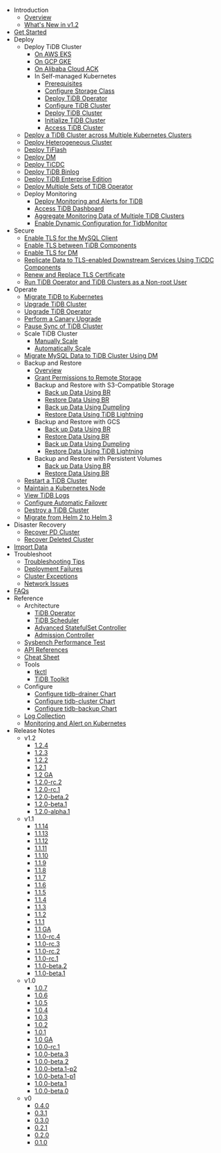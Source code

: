 <!-- markdownlint-disable MD007 -->
<!-- markdownlint-disable MD041 -->

- Introduction
  - [Overview](tidb-operator-overview.md)
  - [What's New in v1.2](whats-new-in-v1.2.md)
- [Get Started](get-started.md)
- Deploy
  - Deploy TiDB Cluster
    - [On AWS EKS](deploy-on-aws-eks.md)
    - [On GCP GKE](deploy-on-gcp-gke.md)
    - [On Alibaba Cloud ACK](deploy-on-alibaba-cloud.md)
    - In Self-managed Kubernetes
      - [Prerequisites](prerequisites.md)
      - [Configure Storage Class](configure-storage-class.md)
      - [Deploy TiDB Operator](deploy-tidb-operator.md)
      - [Configure TiDB Cluster](configure-a-tidb-cluster.md)
      - [Deploy TiDB Cluster](deploy-on-general-kubernetes.md)
      - [Initialize TiDB Cluster](initialize-a-cluster.md)
      - [Access TiDB Cluster](access-tidb.md)
  - [Deploy a TiDB Cluster across Multiple Kubernetes Clusters](deploy-tidb-cluster-across-multiple-kubernetes.md)
  - [Deploy Heterogeneous Cluster](deploy-heterogeneous-tidb-cluster.md)
  - [Deploy TiFlash](deploy-tiflash.md)
  - [Deploy DM](deploy-tidb-dm.md)
  - [Deploy TiCDC](deploy-ticdc.md)
  - [Deploy TiDB Binlog](deploy-tidb-binlog.md)
  - [Deploy TiDB Enterprise Edition](deploy-tidb-enterprise-edition.md)
  - [Deploy Multiple Sets of TiDB Operator](deploy-multiple-tidb-operator.md)
  - Deploy Monitoring
    - [Deploy Monitoring and Alerts for TiDB](monitor-a-tidb-cluster.md)
    - [Access TiDB Dashboard](access-dashboard.md)
    - [Aggregate Monitoring Data of Multiple TiDB Clusters](aggregate-multiple-cluster-monitor-data.md)
    - [Enable Dynamic Configuration for TidbMonitor](enable-dynamic-configuration-for-tidbmonitor.md)
- Secure
  - [Enable TLS for the MySQL Client](enable-tls-for-mysql-client.md)
  - [Enable TLS between TiDB Components](enable-tls-between-components.md)
  - [Enable TLS for DM](enable-tls-for-dm.md)
  - [Replicate Data to TLS-enabled Downstream Services Using TiCDC Components](enable-tls-for-ticdc-sink.md)
  - [Renew and Replace TLS Certificate](renew-tls-certificate.md)
  - [Run TiDB Operator and TiDB Clusters as a Non-root User](containers-run-as-non-root-user.md)
- Operate
  - [Migrate TiDB to Kubernetes](migrate-tidb-to-kubernetes.md)
  - [Upgrade TiDB Cluster](upgrade-a-tidb-cluster.md)
  - [Upgrade TiDB Operator](upgrade-tidb-operator.md)
  - [Perform a Canary Upgrade](canary-upgrade-tidb-operator.md)
  - [Pause Sync of TiDB Cluster](pause-sync-of-tidb-cluster.md)
  - Scale TiDB Cluster
    - [Manually Scale](scale-a-tidb-cluster.md)
    - [Automatically Scale](enable-tidb-cluster-auto-scaling.md)
  - [Migrate MySQL Data to TiDB Cluster Using DM](use-tidb-dm.md)
  - Backup and Restore
    - [Overview](backup-restore-overview.md)
    - [Grant Permissions to Remote Storage](grant-permissions-to-remote-storage.md)
    - Backup and Restore with S3-Compatible Storage
      - [Back up Data Using BR](backup-to-aws-s3-using-br.md)
      - [Restore Data Using BR](restore-from-aws-s3-using-br.md)
      - [Back up Data Using Dumpling](backup-to-s3.md)
      - [Restore Data Using TiDB Lightning](restore-from-s3.md)
    - Backup and Restore with GCS
      - [Back up Data Using BR](backup-to-gcs-using-br.md)
      - [Restore Data Using BR](restore-from-gcs-using-br.md)
      - [Back up Data Using Dumpling](backup-to-gcs.md)
      - [Restore Data Using TiDB Lightning](restore-from-gcs.md)
    - Backup and Restore with Persistent Volumes
      - [Back up Data Using BR](backup-to-pv-using-br.md)
      - [Restore Data Using BR](restore-from-pv-using-br.md)
  - [Restart a TiDB Cluster](restart-a-tidb-cluster.md)
  - [Maintain a Kubernetes Node](maintain-a-kubernetes-node.md)
  - [View TiDB Logs](view-logs.md)
  - [Configure Automatic Failover](use-auto-failover.md)
  - [Destroy a TiDB Cluster](destroy-a-tidb-cluster.md)
  - [Migrate from Helm 2 to Helm 3](migrate-to-helm3.md)
- Disaster Recovery
  - [Recover PD Cluster](pd-recover.md)
  - [Recover Deleted Cluster](recover-deleted-cluster.md)
- [Import Data](restore-data-using-tidb-lightning.md)
- Troubleshoot
  - [Troubleshooting Tips](tips.md)
  - [Deployment Failures](deploy-failures.md)
  - [Cluster Exceptions](exceptions.md)
  - [Network Issues](network-issues.md)
- [FAQs](faq.md)
- Reference
  - Architecture
    - [TiDB Operator](architecture.md)
    - [TiDB Scheduler](tidb-scheduler.md)
    - [Advanced StatefulSet Controller](advanced-statefulset.md)
    - [Admission Controller](enable-admission-webhook.md)
  - [Sysbench Performance Test](benchmark-sysbench.md)
  - [API References](https://github.com/pingcap/tidb-operator/blob/master/docs/api-references/docs.md)
  - [Cheat Sheet](cheat-sheet.md)
  - Tools
    - [tkctl](use-tkctl.md)
    - [TiDB Toolkit](tidb-toolkit.md)
  - Configure
    - [Configure tidb-drainer Chart](configure-tidb-binlog-drainer.md)
    - [Configure tidb-cluster Chart](tidb-cluster-chart-config.md)
    - [Configure tidb-backup Chart](configure-backup.md)
  - [Log Collection](logs-collection.md)
  - [Monitoring and Alert on Kubernetes](monitor-kubernetes.md)
- Release Notes
  - v1.2
    - [1.2.4](releases/release-1.2.4.md)
    - [1.2.3](releases/release-1.2.3.md)
    - [1.2.2](releases/release-1.2.2.md)
    - [1.2.1](releases/release-1.2.1.md)
    - [1.2 GA](releases/release-1.2.0.md)
    - [1.2.0-rc.2](releases/release-1.2.0-rc.2.md)
    - [1.2.0-rc.1](releases/release-1.2.0-rc.1.md)
    - [1.2.0-beta.2](releases/release-1.2.0-beta.2.md)
    - [1.2.0-beta.1](releases/release-1.2.0-beta.1.md)
    - [1.2.0-alpha.1](releases/release-1.2.0-alpha.1.md)
  - v1.1
    - [1.1.14](releases/release-1.1.14.md)
    - [1.1.13](releases/release-1.1.13.md)
    - [1.1.12](releases/release-1.1.12.md)
    - [1.1.11](releases/release-1.1.11.md)
    - [1.1.10](releases/release-1.1.10.md)
    - [1.1.9](releases/release-1.1.9.md)
    - [1.1.8](releases/release-1.1.8.md)
    - [1.1.7](releases/release-1.1.7.md)
    - [1.1.6](releases/release-1.1.6.md)
    - [1.1.5](releases/release-1.1.5.md)
    - [1.1.4](releases/release-1.1.4.md)
    - [1.1.3](releases/release-1.1.3.md)
    - [1.1.2](releases/release-1.1.2.md)
    - [1.1.1](releases/release-1.1.1.md)
    - [1.1 GA](releases/release-1.1-ga.md)
    - [1.1.0-rc.4](releases/release-1.1.0-rc.4.md)
    - [1.1.0-rc.3](releases/release-1.1.0-rc.3.md)
    - [1.1.0-rc.2](releases/release-1.1.0-rc.2.md)
    - [1.1.0-rc.1](releases/release-1.1.0-rc.1.md)
    - [1.1.0-beta.2](releases/release-1.1.0-beta.2.md)
    - [1.1.0-beta.1](releases/release-1.1.0-beta.1.md)
  - v1.0
    - [1.0.7](releases/release-1.0.7.md)
    - [1.0.6](releases/release-1.0.6.md)
    - [1.0.5](releases/release-1.0.5.md)
    - [1.0.4](releases/release-1.0.4.md)
    - [1.0.3](releases/release-1.0.3.md)
    - [1.0.2](releases/release-1.0.2.md)
    - [1.0.1](releases/release-1.0.1.md)
    - [1.0 GA](releases/release-1.0-ga.md)
    - [1.0.0-rc.1](releases/release-1.0.0-rc.1.md)
    - [1.0.0-beta.3](releases/release-1.0.0-beta.3.md)
    - [1.0.0-beta.2](releases/release-1.0.0-beta.2.md)
    - [1.0.0-beta.1-p2](releases/release-1.0.0-beta.1-p2.md)
    - [1.0.0-beta.1-p1](releases/release-1.0.0-beta.1-p1.md)
    - [1.0.0-beta.1](releases/release-1.0.0-beta.1.md)
    - [1.0.0-beta.0](releases/release-1.0.0-beta.0.md)
  - v0
    - [0.4.0](releases/release-0.4.0.md)
    - [0.3.1](releases/release-0.3.1.md)
    - [0.3.0](releases/release-0.3.0.md)
    - [0.2.1](releases/release-0.2.1.md)
    - [0.2.0](releases/release-0.2.0.md)
    - [0.1.0](releases/release-0.1.0.md)
